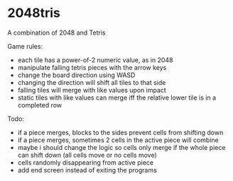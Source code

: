 # 2048tris

A combination of 2048 and Tetris

Game rules:
- each tile has a power-of-2 numeric value, as in 2048
- manipulate falling tetris pieces with the arrow keys
- change the board direction using WASD
- changing the direction will shift all tiles to that side
- falling tiles will merge with like values upon impact
- static tiles with like values can merge iff the relative lower tile is in a completed row

Todo:
- if a piece merges, blocks to the sides prevent cells from shifting down
- if a piece merges, sometimes 2 cells in the active piece will combine
- maybe i should change the logic so cells only merge if the whole piece can shift down (all cells move or no cells move)
- cells randomly disappearing from active piece
- add end screen instead of exiting the programs